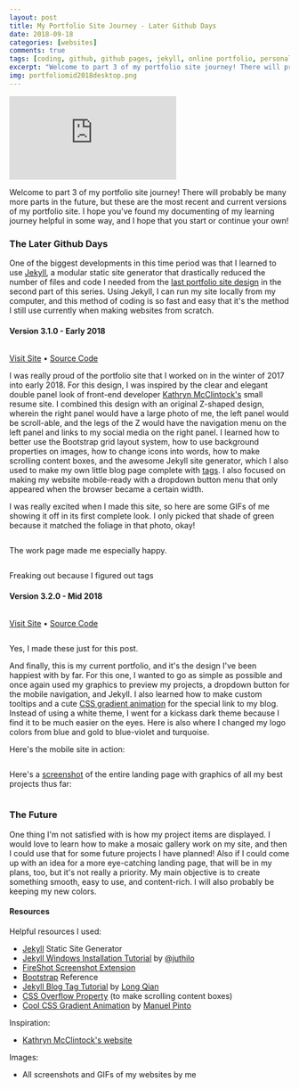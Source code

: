 ```yaml
---
layout: post
title: My Portfolio Site Journey - Later Github Days
date: 2018-09-18
categories: [websites]
comments: true
tags: [coding, github, github pages, jekyll, online portfolio, personal website, portfolio website, web design, web development]
excerpt: "Welcome to part 3 of my portfolio site journey! There will probably be many more parts in the future, but these are the most recent and current versions of my portfolio site. I hope you've found my documenting of my learning journey helpful in some way, and I hope that you start or continue your own!"
img: portfoliomid2018desktop.png
---
```


<iframe class="video" src="https://www.youtube.com/embed/QZ9LLsWWMtY" frameborder="0" allow="accelerometer; autoplay; encrypted-media; gyroscope; picture-in-picture" allowfullscreen></iframe>

<p><first-letter>W</first-letter>elcome to part 3 of my portfolio site journey! There will probably be many more parts in the future, but these are the most recent and current versions of my portfolio site. I hope you've found my documenting of my learning journey helpful in some way, and I hope that you start or continue your own!</p>

<h3>The Later Github Days</h3>

<p>One of the biggest developments in this time period was that I learned to use <a href="https://jekyllrb.com/" target="_blank">Jekyll</a>, a modular static site generator that drastically reduced the number of files and code I needed from the <a href="{{ site.url }}/blog/posts/my-portfolio-site-journey-early-github-days">last portfolio site design</a> in the second part of this series. Using Jekyll, I can run my site locally from my computer, and this method of coding is so fast and easy that it's the method I still use currently when making websites from scratch.</p>

<h4 id="third-portfolio">Version 3.1.0 - Early 2018</h4>

<img src="{{ site.url }}/img/thirdportfolio.png" alt="" class="img-fluid"/>

<p class="caption"><a href="https://lizlorena.com/2018" target="_blank">Visit Site</a> • <a href="https://github.com/lizberberena/2018" target="_blank">Source Code</a></p>

<p>I was really proud of the portfolio site that I worked on in the winter of 2017 into early 2018. For this design, I was inspired by the clear and elegant double panel look of front-end developer <a href="http://www.kathrynmcclintock.com/" target="_blank">Kathryn McClintock's</a> small resume site. I combined this design with an original Z-shaped design, wherein the right panel would have a large photo of me, the left panel would be scroll-able, and the legs of the Z would have the navigation menu on the left panel and links to my social media on the right panel. I learned how to better use the Bootstrap grid layout system, how to use background properties on images, how to change icons into words, how to make scrolling content boxes, and the awesome Jekyll site generator, which I also used to make my own little blog page complete with <a href="http://longqian.me/2017/02/09/github-jekyll-tag/" target="_blank">tags</a>. I also focused on making my website mobile-ready with a dropdown button menu that only appeared when the browser became a certain width.</p>

<p>I was really excited when I made this site, so here are some GIFs of me showing it off in its first complete look. I only picked that shade of green because it matched the foliage in that photo, okay!</p>

<img src="{{ site.url }}/img/newportfoliositemobile.gif" alt="" class="img-fluid"/>

<p class="caption">The work page made me especially happy.</p>

<img src="{{ site.url }}/img/TAGS.gif" alt="" class="img-fluid"/>

<p class="caption">Freaking out because I figured out tags</p>

<h4 id="fourth-portfolio">Version 3.2.0 - Mid 2018</h4>

<img src="{{ site.url }}/img/portfoliomid2018mobile.png" alt="" class="img-fluid"/>

<p class="caption"><a href="{{ site.url }}/2019" target="_blank">Visit Site</a>  • <a href="https://github.com/lizberberena/2019">Source Code</a></p>

<img src="{{ site.url }}/img/portfoliomid2018desktop.png" alt="" class="img-fluid"/>

<p class="caption">Yes, I made these just for this post.</p>

<p>And finally, this is my current portfolio, and it's the design I've been happiest with by far. For this one, I wanted to go as simple as possible and once again used my graphics to preview my projects, a dropdown button for the mobile navigation, and Jekyll. I also learned how to make custom tooltips and a cute <a href="https://codepen.io/P1N2O/pen/pyBNzX" target="_blank">CSS gradient animation</a> for the special link to my blog. Instead of using a white theme, I went for a kickass dark theme because I find it to be much easier on the eyes. Here is also where I changed my logo colors from blue and gold to blue-violet and turquoise.</p>

<p>Here's the mobile site in action:</p>

<img src="{{ site.url }}/img/portfolio2018onmobile.gif" alt="" class="img-fluid"/>

<p>Here's a <a href="https://addons.mozilla.org/en-US/firefox/addon/fireshot/" target="_blank">screenshot</a> of the entire landing page with graphics of all my best projects thus far:</p>

<img src="{{ site.url }}/img/portfoliobylizorg.png" alt="" class="img-fluid"/>

<h3>The Future</h3>

<p>One thing I'm not satisfied with is how my project items are displayed. I would love to learn how to make a mosaic gallery work on my site, and then I could use that for some future projects I have planned! Also if I could come up with an idea for a more eye-catching landing page, that will be in my plans, too, but it's not really a priority. My main objective is to create something smooth, easy to use, and content-rich. I will also probably be keeping my new colors.</p>

<h4>Resources</h4>

<p>Helpful resources I used:</p>

<ul>
	<li><a href="http://jekyllrb.com" target="_blank">Jekyll</a> Static Site Generator</li>
	<li><a href="http://jekyll-windows.juthilo.com/" target="_blank">Jekyll Windows Installation Tutorial</a> by <a href="http://twitter.com/juthilo" target="_blank">@juthilo</a></li>
	<li><a href="https://addons.mozilla.org/en-US/firefox/addon/fireshot/" target="_blank">FireShot Screenshot Extension</a></li>
	<li><a href="https://getbootstrap.com/docs/4.0/components/dropdowns/" target="_blank">Bootstrap</a> Reference</li>
	<li><a href="http://longqian.me/2017/02/09/github-jekyll-tag/" target="_blank">Jekyll Blog Tag Tutorial</a> by <a href="http://longqian.me/" target="_blank">Long Qian</a></li>
	<li><a href="https://www.w3schools.com/cssref/pr_pos_overflow.asp" target="_blank">CSS Overflow Property</a> (to make scrolling content boxes)</li>
	<li><a href="https://codepen.io/P1N2O/pen/pyBNzX" target="_blank">Cool CSS Gradient Animation</a> by <a href="https://manuelpinto.in/" target="_blank">Manuel Pinto</a></li>
</ul>

<p>Inspiration:</p>

<ul>
	<li><a href="http://www.kathrynmcclintock.com/" target="_blank">Kathryn McClintock's website</a></li>
</ul>

<p>Images:</p>

<ul>
	<li>All screenshots and GIFs of my websites by me</li>
</ul>
